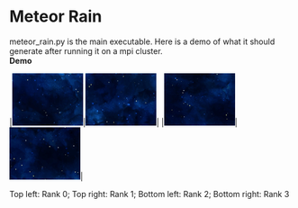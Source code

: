 # Meteor Rain
meteor_rain.py is the main executable. Here is a demo of what it should generate after running it on a mpi cluster. \
**Demo**

|<img src="./img/1.gif" width="25%" height="25%">|<img src="./img/2.gif" width="25%" height="25%">|
|<img src="./img/3.gif" width="25%" height="25%">|<img src="./img/4.gif" width="25%" height="25%">|

Top left: Rank 0; Top right: Rank 1; Bottom left: Rank 2; Bottom right: Rank 3